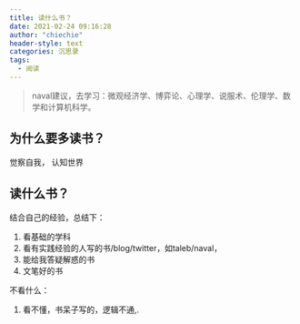 ```yaml
---
title: 读什么书？
date: 2021-02-24 09:16:28
author: "chiechie"
header-style: text
categories: 沉思录
tags:
  - 阅读
---
```



> naval建议，去学习：微观经济学、博弈论、心理学、说服术、伦理学、数学和计算机科学。

## 为什么要多读书？

觉察自我， 认知世界

## 读什么书？
结合自己的经验，总结下：

1. 看基础的学科
2. 看有实践经验的人写的书/blog/twitter，如taleb/naval，
3. 能给我答疑解惑的书
4. 文笔好的书

不看什么： 
1. 看不懂，书呆子写的，逻辑不通,.
